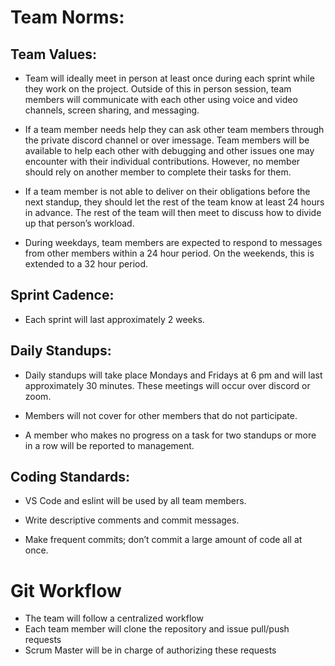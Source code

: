 #  Team Norms:

## Team Values:

- Team will ideally meet in person at least once during each sprint while they work on the project. Outside of this in person session, team members will communicate with each other using voice and video channels, screen sharing, and messaging. 

- If a team member needs help they can ask other team members through the private discord channel or over imessage. Team members will be available to help each other with debugging and other issues one may encounter with their individual contributions. However, no member should rely on another member to complete their tasks for them. 

- If a team member is not able to deliver on their obligations before the next standup, they should let the rest of the team know at least 24 hours in advance. The rest of the team will then meet to discuss how to divide up that person’s workload. 

- During weekdays, team members are expected to respond to messages from other members within a 24 hour period. On the weekends, this is extended to a 32 hour period. 


## Sprint Cadence:

- Each sprint will last approximately 2 weeks. 

## Daily Standups:

- Daily standups will take place Mondays and Fridays at 6 pm and will last approximately 30 minutes. These meetings will occur over discord or zoom.

- Members will not cover for other members that do not participate. 

- A member who makes no progress on a task for two standups or more in a row will be reported to management.


## Coding Standards:

- VS Code and eslint will be used by all team members. 

- Write descriptive comments and commit messages.

- Make frequent commits; don’t commit a large amount of code all at once. 

# Git Workflow

- The team will follow a centralized workflow
- Each team member will clone the repository and issue pull/push requests 
- Scrum Master will be in charge of authorizing these requests 
